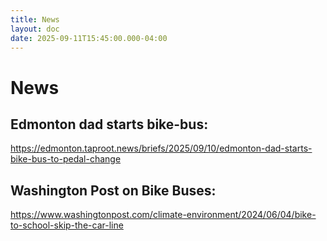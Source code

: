 ```yaml
---
title: News
layout: doc
date: 2025-09-11T15:45:00.000-04:00
---
```

# News

## Edmonton dad starts bike-bus:

<https://edmonton.taproot.news/briefs/2025/09/10/edmonton-dad-starts-bike-bus-to-pedal-change>

## Washington Post on Bike Buses:

<https://www.washingtonpost.com/climate-environment/2024/06/04/bike-to-school-skip-the-car-line>
